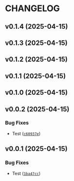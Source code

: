 # CHANGELOG


## v0.1.4 (2025-04-15)


## v0.1.3 (2025-04-15)


## v0.1.2 (2025-04-15)


## v0.1.1 (2025-04-15)


## v0.1.0 (2025-04-15)


## v0.0.2 (2025-04-15)

### Bug Fixes

- Test
  ([`c60937e`](https://github.com/ShragaAI/shraga/commit/c60937e78004c3a9d2e164310605cf9345179025))


## v0.0.1 (2025-04-15)

### Bug Fixes

- Test
  ([`1ba47cc`](https://github.com/ShragaAI/shraga/commit/1ba47cc63863b9269058fe06b1a04447ddbf4ecf))
